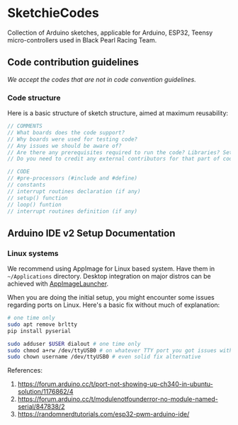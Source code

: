 # SketchieCodes
Collection of Arduino sketches, applicable for Arduino, ESP32, Teensy micro-controllers used in Black Pearl Racing Team.

## Code contribution guidelines

*We accept the codes that are not in code convention guidelines.*

### Code structure

Here is a basic structure of sketch structure, aimed at maximum reusability:

```c++
// COMMENTS
// What boards does the code support?
// Why boards were used for testing code?
// Any issues we should be aware of?
// Are there any prerequisites required to run the code? Libraries? Setup?
// Do you need to credit any external contributors for that part of code?

// CODE
// #pre-processors (#include and #define)
// constants
// interrupt routines declaration (if any)
// setup() function
// loop() funtion
// interrupt routines definition (if any)
```

## Arduino IDE v2 Setup Documentation

### Linux systems

We recommend using AppImage for Linux based system. Have them in `~/Applications` directory. Desktop integration on major distros can be achieved with [AppImageLauncher](https://github.com/TheAssassin/AppImageLauncher).

When you are doing the initial setup, you might encounter some issues regarding ports on Linux. Here's a basic fix without much of explanation:
```bash
# one time only
sudo apt remove brltty
pip install pyserial

sudo adduser $USER dialout # one time only
sudo chmod a+rw /dev/ttyUSB0 # on whatever TTY port you got issues with
sudo chown username /dev/ttyUSB0 # even solid fix alternative
```

References:
1. https://forum.arduino.cc/t/port-not-showing-up-ch340-in-ubuntu-solution/1176862/4
2. https://forum.arduino.cc/t/modulenotfounderror-no-module-named-serial/847838/2
3. https://randomnerdtutorials.com/esp32-pwm-arduino-ide/

